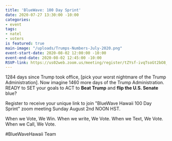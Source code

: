 ```yaml
---
title: 'BlueWave: 100 Day Sprint'
date: 2020-07-27 13:30:00 -10:00
categories:
- event
tags:
- natel
- voters
is featured: true
main-image: "/uploads/Trumps-Numbers-July-2020.png"
event-start-date: 2020-08-02 12:00:00 -10:00
event-end-date: 2020-08-02 12:45:00 -10:00
RSVP-link: https://us02web.zoom.us/meeting/register/tZYsf-ivqTsoGt2bO8_q5CIgMF3gq0W42KzE
---
```


1284 days since Trump took office, [pick your worst nightmare of the Trump Administration].  Now imagine 1460 more days of the Trump Administration. READY to SET your goals to ACT to **Beat Trump** and **flip the U.S. Senate** blue?

Register to receive your unique link to join "BlueWave Hawaii 100 Day Sprint" zoom meeting Sunday August 2nd NOON HST. 

When we Vote, We Win. When we write, We Vote. When we Text, We Vote. When we Call, We Vote.

#BlueWaveHawaii Team